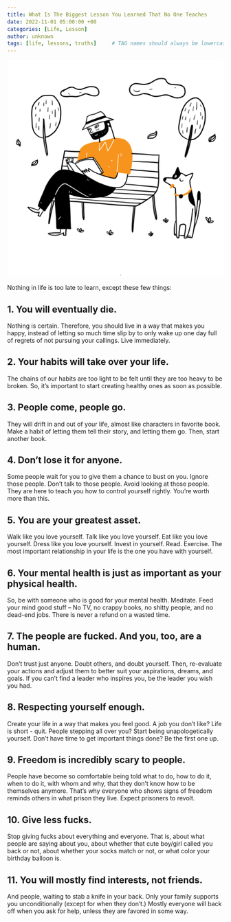 ```yaml
---
title: What Is The Biggest Lesson You Learned That No One Teaches
date: 2022-11-01 05:00:00 +00
categories: [Life, Lesson]
author: unknown
tags: [life, lessons, truths]     # TAG names should always be lowercase
---
```


![too late](/assets/img/too-late.jpg)

Nothing in life is too late to learn, except these few things:

## 1. You will eventually die.

Nothing is certain. Therefore, you should live in a way that makes you happy, instead of letting so much time slip by to only wake up one day full of regrets of not pursuing your callings. Live immediately.

## 2. Your habits will take over your life.

The chains of our habits are too light to be felt until they are too heavy to be broken. So, it’s important to start creating healthy ones as soon as possible.

## 3. People come, people go. 

They will drift in and out of your life, almost like characters in favorite book. Make a habit of letting them tell their story, and letting them go. Then, start another book.

## 4. Don’t lose it for anyone.

Some people wait for you to give them a chance to bust on you. Ignore those people. Don’t talk to those people. Avoid looking at those people. They are here to teach you how to control yourself rightly. You’re worth more than this.

## 5. You are your greatest asset.

Walk like you love yourself. Talk like you love yourself. Eat like you love yourself. Dress like you love yourself. Invest in yourself. Read. Exercise. The most important relationship in your life is the one you have with yourself.

## 6. Your mental health is just as important as your physical health.

So, be with someone who is good for your mental health. Meditate. Feed your mind good stuff – No TV, no crappy books, no shitty people, and no dead-end jobs. There is never a refund on a wasted time.

## 7. The people are fucked. And you, too, are a human.

Don’t trust just anyone. Doubt others, and doubt yourself. Then, re-evaluate your actions and adjust them to better suit your aspirations, dreams, and goals. If you can’t find a leader who inspires you, be the leader you wish you had.

## 8. Respecting yourself enough.

Create your life in a way that makes you feel good. A job you don’t like? Life is short - quit. People stepping all over you? Start being unapologetically yourself. Don’t have time to get important things done? Be the first one up. <!--Oh yeah, and please, always use a condom.-->

## 9. Freedom is incredibly scary to people.

People have become so comfortable being told what to do, how to do it, when to do it, with whom and why, that they don’t know how to be themselves anymore. That’s why everyone who shows signs of freedom reminds others in what prison they live. Expect prisoners to revolt.

## 10. Give less fucks.

Stop giving fucks about everything and everyone. That is, about what people are saying about you, about whether that cute boy/girl called you back or not, about whether your socks match or not, or what color your birthday balloon is.

## 11. You will mostly find interests, not friends.

And people, waiting to stab a knife in your back. Only your family supports you unconditionally (except for when they don’t.) Mostly everyone will back off when you ask for help, unless they are favored in some way.